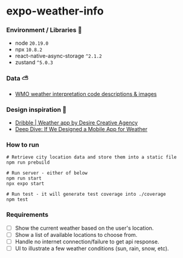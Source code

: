 # expo-weather-info

### Environment / Libraries 🔧
* node `20.19.0`
* npx `10.8.2`
* react-native-async-storage `^2.1.2`
* zustand `^5.0.3`

### Data ⛅️
* [WMO weather interpretation code descriptions & images](https://gist.github.com/stellasphere/9490c195ed2b53c707087c8c2db4ec0c)


### Design inspiration 💫
* [Dribble | Weather app by Desire Creative Agency](https://dribbble.com/shots/20675054-Mobile-Weather-app)
* [Deep Dive: If We Designed a Mobile App for Weather](https://pointsnorthstudio.com/blog/deep-dive-if-we-designed-a-weather-app/)


### How to run
```
# Retrieve city location data and store them into a static file
npm run prebuild

# Run server - either of below
npm run start 
npx expo start

# Run test - it will generate test coverage into ./coverage  
npm test
```

### Requirements
- [ ] Show the current weather based on the user's location.
- [ ] Show a list of available locations to choose from.
- [ ] Handle no internet connection/failure to get api response.
- [ ] UI to illustrate a few weather conditions (sun, rain, snow, etc).